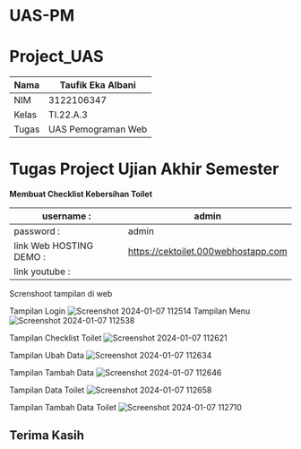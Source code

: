 # UAS-PM
# Project_UAS

| Nama      | Taufik Eka Albani |
| ----------- | ----------- |
| NIM     | 3122106347      |
| Kelas   | TI.22.A.3        |
| Tugas   | UAS Pemograman Web        |


# Tugas Project Ujian Akhir Semester

**Membuat  Checklist Kebersihan Toilet**<br>

|username :| admin  |
| --- | --- |
|password : | admin |
|link Web HOSTING DEMO : | https://cektoilet.000webhostapp.com |
|link youtube : |  |




Screnshoot tampilan di web

Tampilan Login
![Screenshot 2024-01-07 112514](https://github.com/taufikalbani13/Lab1web/assets/115517181/370609f2-068d-456a-9dc6-108b69dd7067)
Tampilan Menu
![Screenshot 2024-01-07 112538](https://github.com/taufikalbani13/Lab1web/assets/115517181/4d443997-939b-477d-88dc-d2aeae143fa6)

Tampilan Checklist Toilet
![Screenshot 2024-01-07 112621](https://github.com/taufikalbani13/Lab1web/assets/115517181/45d1878c-7b70-4cb0-b796-b4a2f8e44489)

Tampilan Ubah Data
![Screenshot 2024-01-07 112634](https://github.com/taufikalbani13/Lab1web/assets/115517181/7d67922e-bde6-4ae2-ac43-294341e1ebb4)

Tampilan Tambah Data
![Screenshot 2024-01-07 112646](https://github.com/taufikalbani13/Lab1web/assets/115517181/fe56b432-1e5f-4d8c-9b73-1ee48fd5e8b1)

Tampilan Data Toilet
![Screenshot 2024-01-07 112658](https://github.com/taufikalbani13/Lab1web/assets/115517181/abf06202-e8e1-4b4c-8232-da9a6e1aa14e)

Tampilan Tambah Data Toilet
![Screenshot 2024-01-07 112710](https://github.com/taufikalbani13/Lab1web/assets/115517181/3a817df3-24dd-46ed-880f-26e6ae0de0bb)


## Terima Kasih
